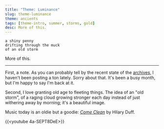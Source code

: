 ```yaml
---
title: "Theme: Luminance"
slug: theme-luminance
theme: ancients
tags: [theme-intro, summer, storms, gold]
desc: More of this.
---
```


```
a shiny penny
drifting through the muck
of an old storm
```

More of this.

<!--more-->

---

First, a note.
As you can probably tell by the recent state of the [archives][1], I haven't been posting a ton lately.
Sorry about that.
It's been a busy month, but I'm happy to say I'm back at it.

Second, I love granting old age to fleeting things. The idea of an "old storm", of a raging cloud growing stronger each day instead of just withering away by morning; it's a beautiful image.

Music today is an oldie but a goodie: [*Come Clean*][2] by Hilary Duff.

{{<youtube 4a-SEPT8DeE>}}

[1]: /posts/
[2]: https://youtu.be/4a-SEPT8DeE
